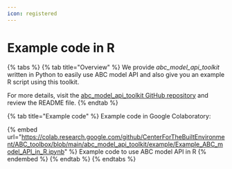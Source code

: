 ```yaml
---
icon: registered
---
```


# Example code in R

{% tabs %}
{% tab title="Overview" %}
We provide _abc\_model\_api\_toolkit_ written in Python to easily use ABC model API and also give you an example R script using this toolkit.&#x20;

For more details, visit the [abc\_model\_api\_toolkit GitHub repository](https://github.com/CenterForTheBuiltEnvironment/ABC\_toolbox/tree/main/abc\_model\_api\_toolkit) and review the README file.
{% endtab %}

{% tab title="Example code" %}
Example code in Google Colaboratory:

{% embed url="https://colab.research.google.com/github/CenterForTheBuiltEnvironment/ABC_toolbox/blob/main/abc_model_api_toolkit/example/Example_ABC_model_API_in_R.ipynb" %}
Example code to use ABC model API in R
{% endembed %}
{% endtab %}
{% endtabs %}

